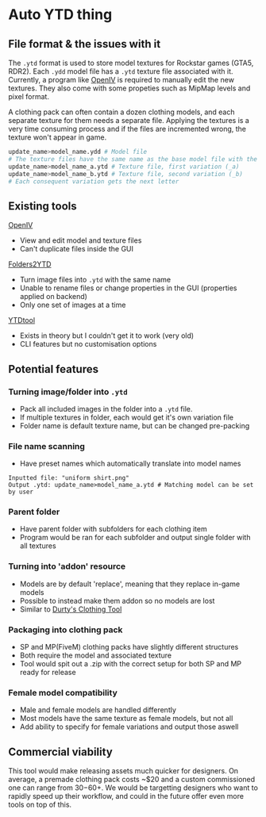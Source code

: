 # Auto YTD thing

## File format &  the issues with it

The `.ytd` format is used to store model textures for Rockstar games (GTA5, RDR2).
Each `.ydd` model file has a `.ytd` texture file associated with it. Currently, a program like [OpenIV](https://openiv.com/) is required to manually edit the new textures. They also come with some propeties such as MipMap levels and pixel format.

A clothing pack can often contain a dozen clothing models, and each separate texture for them needs a separate file. Applying the textures is a very time consuming process and if the files are incremented wrong, the texture won't appear in game.

```python
update_name>model_name.ydd # Model file
# The texture files have the same name as the base model file with the variation
update_name>model_name_a.ytd # Texture file, first variation (_a)
update_name>model_name_b.ytd # Texture file, second variation (_b)
# Each consequent variation gets the next letter
```

## Existing tools 

[OpenIV](https://openiv.com/)
* View and edit model and texture files
* Can't duplicate files inside the GUI 

[Folders2YTD](https://github.com/Hancapo/Folder2YTD)
* Turn image files into `.ytd` with the same name
* Unable to rename files or change properties in the GUI (properties applied on backend)
* Only one set of images at a time

[YTDtool](https://github.com/kngrektor/ytdtool/blob/master/ytdtoolio/src/Program.cs)
* Exists in theory but I couldn't get it to work (very old)
* CLI features but no customisation options 

## Potential features

### Turning image/folder into `.ytd`

- Pack all included images in the folder into a `.ytd` file.
- If multiple textures in folder, each would get it's own variation file
- Folder name is default texture name, but can be changed pre-packing

### File name scanning

- Have preset names which automatically translate into model names
```
Inputted file: "uniform shirt.png"
Output .ytd: update_name>model_name_a.ytd # Matching model can be set by user
```

### Parent folder 

- Have parent folder with subfolders for each clothing item 
- Program would be ran for each subfolder and output single folder with all textures

### Turning into 'addon' resource

- Models are by default 'replace', meaning that they replace in-game models
- Possible to instead make them addon so no models are lost 
- Similar to [Durty's Clothing Tool](https://github.com/DurtyFree/durty-cloth-tool?tab=readme-ov-file)

### Packaging into clothing pack

- SP and MP(FiveM) clothing packs have slightly different structures
- Both require the model and associated texture
- Tool would spit out a .zip with the correct setup for both SP and MP ready for release

### Female model compatibility

- Male and female models are handled differently 
- Most models have the same texture as female models, but not all
- Add ability to specify for female variations and output those aswell

## Commercial viability

This tool would make releasing assets much quicker for designers. On average, a premade clothing pack costs ~$20 and a custom commissioned one can range from $30-$60+. We would be targetting designers who want to rapidly speed up their workflow, and could in the future offer even more tools on top of this.
